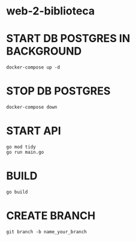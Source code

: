 # web-2-biblioteca

# START DB POSTGRES IN BACKGROUND
    docker-compose up -d

# STOP DB POSTGRES
    docker-compose down

# START API
    go mod tidy   
    go run main.go 

# BUILD
    go build

# CREATE BRANCH
    git branch -b name_your_branch
